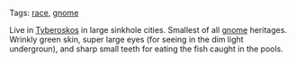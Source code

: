 Tags: [race](Races), [gnome](Gnomes)

Live in [Tyberoskos](Tyberoskos) in large sinkhole cities. Smallest of all [gnome](Gnomes) heritages. Wrinkly green skin, super large eyes (for seeing in the dim light undergroun), and sharp small teeth for eating the fish caught in the pools.
